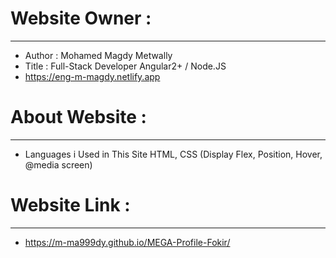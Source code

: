 # Website Owner :
-----------------------
- Author : Mohamed Magdy Metwally
- Title : Full-Stack Developer Angular2+ / Node.JS
- https://eng-m-magdy.netlify.app
#
# About Website :
-----------------------
- Languages i Used in This Site HTML, CSS (Display Flex, Position, Hover, @media screen)
#
# Website Link :
------------------------
- https://m-ma999dy.github.io/MEGA-Profile-Fokir/
